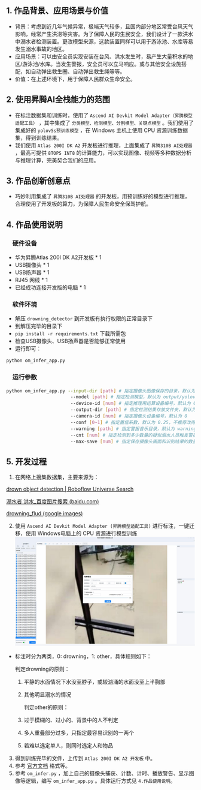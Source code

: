 ## 1. 作品背景、应用场景与价值

- 背景：考虑到近几年气候异常，极端天气较多，且国内部分地区常受台风天气影响，经常产生洪涝等灾害。为了保障人民的生民安全，我们设计了一款洪水中溺水者检测装置。更改模型来源，这款装置同样可以用于游泳池、水库等易发生溺水事故的地区。
- 应用场景：可以由安全员实现安装在台风、洪水发生时，易产生大量积水的地区/游泳池/水库。当发生警报，安全员可以立马响应。或与其他安全设施搭配，如自动弹出救生圈、自动弹出救生绳等等。
- 价值：在上述环境下，用于保障人民群众生命安全。

## 2. 使用昇腾AI全栈能力的范围

- 在标注数据集和训练时，使用了 `Ascend AI Devkit Model Adapter（昇腾模型适配工具）` ，其中集成了 `分类模型、检测模型、分割模型、关键点模型` 。我们使用了集成好的 `yolov5s预训练模型` ，在 Windows 主机上使用 CPU 资源训练数据集，得到训练结果。
- 我们使用 `Atlas 200I DK A2` 开发板进行推理，上面集成了 `昇腾310B AI处理器` ，最高可提供 `8TOPS INT8` 的计算能力，可以实现图像、视频等多种数据分析与推理计算，完美契合我们的应用。

## 3. 作品创新创意点

- 巧妙利用集成了 `昇腾310B AI处理器` 的开发板，用预训练好的模型进行推理，合理使用了开发板的算力，为保障人民生命安全保驾护航。

## 4. 作品使用说明

### &emsp;硬件设备

- 华为昇腾Atlas 200I DK A2开发板 \* 1
- USB摄像头 \* 1
- USB扬声器 \* 1
- RJ45 网线 \* 1
- 已经成功连接开发版的电脑 \* 1

### &emsp;软件环境

- 解压 `drowning_detector` 到开发板有执行权限的正常目录下
- 到解压完毕的目录下
- `pip install -r requirements.txt` 下载所需包
- 检查USB摄像头、USB扬声器是否能够正常使用
- 运行即可：

```python
python om_infer_app.py
```

### &emsp;运行参数

```Bash
python om_infer_app.py --input-dir [path] # 指定摄像头图像保存的目录，默认为 test/images
                        --model [path] # 指定检测模型，默认为 output/yolov5s_bs1.om
                        --device-id [num] # 指定推理用运算设备编号，默认为 0
                        --output-dir [path] # 指定检测结果存放文件夹，默认为 output
                        --camera-id [num] # 指定摄像头设备编号，默认为 0
                        --conf [0~1] # 指定置信系数，默认为 0.25，不推荐改得太高
                        --warning [path] # 指定警报音乐目录，默认为 warning_sound.mp3
                        --cnt [num] # 指定检测到多少数量的疑似溺水人员触发警报，默认为 25
                        --max-save [num] # 指定保存摄像头画面和识别结果的数量，默认为 200
```

## 5. 开发过程

1. 在网络上搜集数据集，主要来源为：

[drown object detection | Roboflow Universe Search](https://universe.roboflow.com/search?q=drown%20object%20detection)

[溺水者 洪水_百度图片搜索 (baidu.com)](https://image.baidu.com/search/index?tn=baiduimage&ps=1&ct=201326592&lm=-1&cl=2&nc=1&ie=utf-8&dyTabStr=MTEsMCwxLDMsNiw0LDUsMiw3LDgsOQ%3D%3D&word=%E6%BA%BA%E6%B0%B4%E8%80%85+%E6%B4%AA%E6%B0%B4)

[drowning_flud (google images)](https://www.google.com/search?sxsrf=AB5stBh_xezQQaD1MVQDmy10NP0-tD09Nw:1691657796471&q=drowning+flud&tbm=isch&source=lnms&sa=X&ved=2ahUKEwiqzqiw3NGAAxWE_mEKHUSzBxAQ0pQJegQIChAB&biw=1631&bih=913&dpr=1.56)

2. 使用 `Ascend AI Devkit Model Adapter (昇腾模型适配工具)` 进行标注，一键迁移，使用 Windows电脑上的 CPU 资源进行模型训练![](../pics/yijianqianyi.jpg)
- 标注时分为两类，0: drowning，1: other，具体规则如下：
  
    判定drowning的原则：
  
  1. 平静的水面情况下水没至脖子，或较汹涌的水面没至上半胸部
  
  2. 其他明显溺水的情况
     
     判定other的原则：
  
  3. 过于模糊的、过小的、背景中的人不判定
  
  4. 多人重叠部分过多，只指定最容易识别的一两个
  
  5. 若难以选定单人，则同时选定人和物品
3. 得到训练完毕的文件，上传到 `Atlas 200I DK A2 开发板` 中。
4. 参考 [官方文档](https://www.hiascend.com/document/detail/zh/Atlas200IDKA2DeveloperKit/23.0.RC1/Getting%20Started%20with%20Application%20Development/iaqd/iaqd_0010.html) 格式等。
5. 参考 `om_infer.py` ，加上自己的摄像头捕获、计数、计时、播放警告、显示图像等逻辑，编写 `om_infer_app.py` 。具体运行方式见 `4.作品使用说明`。